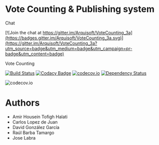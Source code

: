 # Vote Counting & Publishing system

Chat

[![Join the chat at https://gitter.im/Arquisoft/VoteCounting_3a](https://badges.gitter.im/Arquisoft/VoteCounting_3a.svg)](https://gitter.im/Arquisoft/VoteCounting_3a?utm_source=badge&utm_medium=badge&utm_campaign=pr-badge&utm_content=badge)

Vote Counting

[![Build Status](https://travis-ci.org/Arquisoft/VoteCounting_3a.svg?branch=master)](https://travis-ci.org/Arquisoft/VoteCounting_3a)
[![Codacy Badge](https://api.codacy.com/project/badge/grade/4d1d3dd8394840158713a11a981ba4c3)](https://www.codacy.com/app/jelabra/VoteCounting_3a)
[![codecov.io](https://codecov.io/github/Arquisoft/VoteCounting_3a/coverage.svg?branch=master)](https://codecov.io/github/Arquisoft/VoteCounting_3a?branch=master)
[![Dependency Status](https://www.versioneye.com/user/projects/57155174fcd19a00415b1c2d/badge.svg?style=flat)](https://www.versioneye.com/user/projects/57155174fcd19a00415b1c2d)


![codecov.io](https://codecov.io/github/Arquisoft/VoteCounting_3a/branch.svg?branch=master)


# Authors
* Amir Housein Tofigh Halati
* Carlos Lopez de Juan
* David González García
* Raúl Barba Tamargo
* Jose Labra



